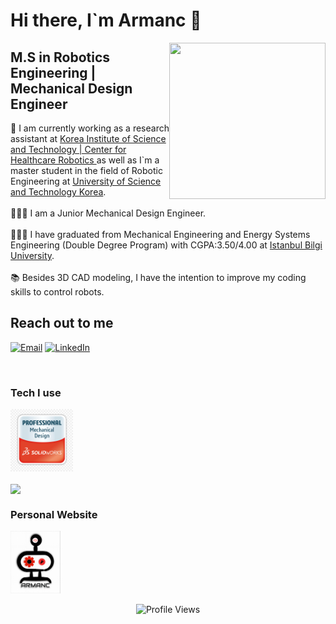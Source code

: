 # Hi there, I`m Armanc :wave: 
<img src="https://media.giphy.com/media/phY1SBXy4y4Io/giphy.gif" align="right" width= "250" height="250">

## M.S in Robotics Engineering | Mechanical Design Engineer

<p align="left"> 
 🔭 I am currently working as a research assistant at  <a href="https://www.medibot.kist.re.kr/">Korea Institute of Science and Technology | Center for Healthcare Robotics </a> as well as I`m a master student in the field of Robotic Engineering at  <a href="https://www.ust.ac.kr/eng.do">University of Science and Technology Korea</a>. <br/><br/>
 🧑🏽‍💻 I am a Junior Mechanical Design Engineer.  <br/><br/>
 🧑🏽‍🎓 I have graduated from Mechanical Engineering and Energy Systems Engineering (Double Degree Program) with CGPA:3.50/4.00 at <a href="https://www.bilgi.edu.tr/en/"> Istanbul Bilgi University</a>. <br/><br/>
 📚 Besides 3D CAD modeling, I have the intention to improve my coding skills to control robots.


## Reach out to me
<p align="left">
<a href="mailto:armanc.karakoyun@gmail.com"><img alt="Email" src="https://img.shields.io/badge/Email-armanc.karakoyun@gmail.com-blue?style=flat&logo=gmail"></a>
<a href="https://www.linkedin.com/in/armanc-karakoyun/" target="_blank"><img alt="LinkedIn" src="https://img.shields.io/badge/LinkedIn-@ArmancKarakoyun-blue?style=flat&logo=linkedin"></a>
</p>
<br/>


### Tech I use
<p align= "left">
<img src="SwPro.jpg"width="100" height= "100" /></a>
<p>
<code><img height="40" align="center" src="https://img.shields.io/badge/c++%20-%2300599C.svg?&style=for-the-badge&logo=c%2B%2B&logoColor=white" /></code>



### Personal Website 
 <p align= "left">
<a href="https://armanckarakoyun.github.io/"><img src="MyLogo+.png"width="80" height= "100" /></a>
 </p>

<p align="center"> <img src="https://komarev.com/ghpvc/?username=armanckarakoyun&label=Views&color=blue&style=plastic" alt="Profile Views" /> </p>

<!--
Here are some ideas to get you started:

- 🔭 I’m currently working on ...
- 🌱 I’m currently learning ...
- 👯 I’m looking to collaborate on ...
- 🤔 I’m looking for help with ...
- 💬 Ask me about ...
- 📫 How to reach me: ...
- 😄 Pronouns: ...
- ⚡ Fun fact: ...
-->
